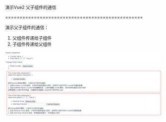 演示Vue2 父子组件的通信

================================================

演示父子组件的通信：

1. 父组件传递给子组件
2. 子组件传递给父组件

![](./screen.gif)

